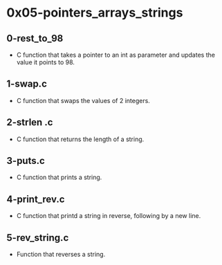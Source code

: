 # **0x05-pointers_arrays_strings**

## 0-rest_to_98
 * C function that takes a pointer to an int as parameter and updates the value it points to 98.

## 1-swap.c
 * C function that swaps the values of 2 integers.

## 2-strlen .c
 * C function that returns the length of a string.

## 3-puts.c
 * C function that prints a string.

## 4-print_rev.c
 * C function that printd a string in reverse, following by a new line.

## 5-rev_string.c
 * Function that reverses a string.


